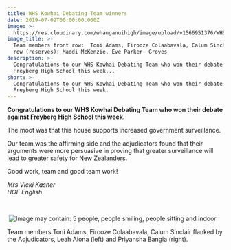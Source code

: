 ```yaml
---
title: WHS Kowhai Debating Team winners
date: 2019-07-02T00:00:00.000Z
image: >-
  https://res.cloudinary.com/whanganuihigh/image/upload/v1566951376/WHS_vs_Freyberg_High_school_June_2019.jpg
image_title: >-
  Team members front row:  Toni Adams, Firooze Colaabavala, Calum Sinclair. Back
  row (reserves): Maddi McKenzie, Eve Parker- Groves
description: >-
  Congratulations to our WHS Kowhai Debating Team who won their debate against
  Freyberg High School this week...
short: >-
  Congratulations to our WHS Kowhai Debating Team who won their debate against
  Freyberg High School this week.
---
```

**Congratulations to our WHS Kowhai Debating Team who won their debate against Freyberg High School this week.**

<p>The moot was that this house supports increased government surveillance.</p>
<p>Our team was the affirming side and the adjudicators found that their arguments were more persuasive in proving that greater surveillance will lead to greater safety for New Zealanders.</p>
<p>Good work, team and good team work!</p>
<p><em>Mrs Vicki Kasner</em><br /><em>HOF English</em>&nbsp;</p>
<p>&nbsp;</p>
<p>&nbsp;<img src="https://scontent-syd2-1.xx.fbcdn.net/v/t1.0-9/65577575_2289031741145991_3214192222534631424_n.jpg?_nc_cat=105&amp;_nc_oc=AQlAInWSTNlBL9Arxi01WO1XgEl2vRHwqccot6HT9iOJj9L_UuMQMSTxW-NjM8PrLIw&amp;_nc_ht=scontent-syd2-1.xx&amp;oh=8095e4a5930f107ca0c6dc18a6d407d4&amp;oe=5DC58B02" alt="Image may contain: 5 people, people smiling, people sitting and indoor" /></p>
<p><span>Team members Toni Adams, Firooze Colaabavala, Calum Sinclair flanked by the&nbsp;<span>Adjudicators,&nbsp;<span>Leah Aiona (left) and&nbsp;<span>Priyansha Bangia (right).</span></span></span></span></p>

